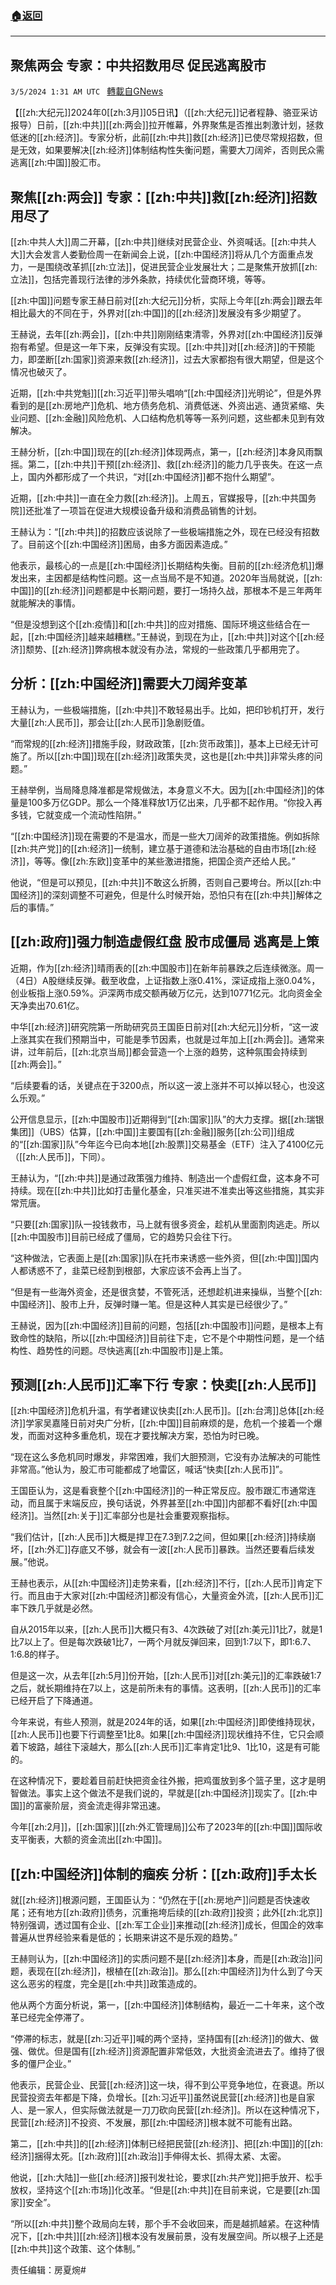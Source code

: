 ###  [:house:返回](README.md)
---


## 聚焦两会 专家：中共招数用尽 促民逃离股市
`3/5/2024 1:31 AM UTC ` [轉載自GNews](https://gnews.org/articles/2365306)

【[[zh:大纪元]]2024年0[[zh:3月]]05日讯】（[[zh:大纪元]]记者程静、骆亚采访报导）日前，[[zh:中共]][[zh:两会]]拉开帷幕，外界聚焦是否推出刺激计划，拯救低迷的[[zh:经济]]。专家分析，此前[[zh:中共]]救[[zh:经济]]已使尽常规招数，但是无效，如果要解决[[zh:经济]]体制结构性失衡问题，需要大刀阔斧，否则民众需逃离[[zh:中国]]股汇市。

## 聚焦[[zh:两会]] 专家：[[zh:中共]]救[[zh:经济]]招数用尽了

[[zh:中共人大]]周二开幕，[[zh:中共]]继续对民营企业、外资喊话。[[zh:中共人大]]大会发言人娄勤俭周一在新闻会上说，[[zh:中国经济]]将从几个方面重点发力，一是围绕改革抓[[zh:立法]]，促进民营企业发展壮大；二是聚焦开放抓[[zh:立法]]，包括完善现行法律的涉外条款，持续优化营商环境，等等。

[[zh:中国]]问题专家王赫日前对[[zh:大纪元]]分析，实际上今年[[zh:两会]]跟去年相比最大的不同在于，外界对[[zh:中国]]的[[zh:经济]]发展没有多少期望了。

王赫说，去年[[zh:两会]]，[[zh:中共]]刚刚结束清零，外界对[[zh:中国经济]]反弹抱有希望。但是这一年下来，反弹没有实现。[[zh:中共]]对[[zh:经济]]的干预能力，即垄断[[zh:国家]]资源来救[[zh:经济]]，过去大家都抱有很大期望，但是这个情况也破灭了。

近期，[[zh:中共党魁]][[zh:习近平]]带头唱响“[[zh:中国经济]]光明论”，但是外界看到的是[[zh:房地产]]危机、地方债务危机、消费低迷、外资出逃、通货紧缩、失业问题、[[zh:金融]]风险危机、人口结构危机等等一系列问题，这些都未见到有效解决。

王赫分析，[[zh:中国]]现在的[[zh:经济]]体现两点，第一，[[zh:经济]]本身风雨飘摇。第二，[[zh:中共]]干预[[zh:经济]]、救[[zh:经济]]的能力几乎丧失。在这一点上，国内外都形成了一个共识，“对[[zh:中国经济]]都不抱什么期望”。

近期，[[zh:中共]]一直在全力救[[zh:经济]]。上周五，官媒报导，[[zh:中共国务院]]还批准了一项旨在促进大规模设备升级和消费品销售的计划。

王赫认为：“[[zh:中共]]的招数应该说除了一些极端措施之外，现在已经没有招数了。目前这个[[zh:中国经济]]困局，由多方面因素造成。”

他表示，最核心的一点是[[zh:中国经济]]长期结构失衡。目前的[[zh:经济危机]]爆发出来，主因都是结构性问题。这一点当局不是不知道。2020年当局就说，[[zh:中国]]的[[zh:经济]]问题都是中长期问题，要打一场持久战，那根本不是三年两年就能解决的事情。

“但是没想到这个[[zh:疫情]]和[[zh:中共]]的应对措施、国际环境这些结合在一起，[[zh:中国经济]]越来越糟糕。”王赫说，到现在为止，[[zh:中共]]对这个[[zh:经济]]颓势、[[zh:经济]]弊病根本就没有办法，常规的一些政策几乎都用完了。

## 分析：[[zh:中国经济]]需要大刀阔斧变革

王赫认为，一些极端措施，[[zh:中共]]不敢轻易出手。比如，把印钞机打开，发行大量[[zh:人民币]]，那会让[[zh:人民币]]急剧贬值。

“而常规的[[zh:经济]]措施手段，财政政策，[[zh:货币政策]]，基本上已经无计可施了。所以[[zh:中国]]现在[[zh:经济]]政策失灵，这也是[[zh:中共]]非常头疼的问题。”

王赫举例，当局降息降准都是常规做法，本身意义不大。因为[[zh:中国经济]]的体量是100多万亿GDP。那么一个降准释放1万亿出来，几乎都不起作用。“你投入再多钱，它就变成一个流动性陷阱。”

“[[zh:中国经济]]现在需要的不是温水，而是一些大刀阔斧的政策措施。例如拆除[[zh:共产党]]的[[zh:经济]]一统制，建立基于道德和法治基础的自由巿场[[zh:经济]]，等等。像[[zh:东欧]]变革中的某些激进措施，把国企资产还给人民。”

他说，“但是可以预见，[[zh:中共]]不敢这么折腾，否则自己要垮台。所以[[zh:中国经济]]的深刻调整不可避免，但是什么时候开始，恐怕只有在[[zh:中共]]解体之后的事情。”

## [[zh:政府]]强力制造虚假红盘 股市成僵局 逃离是上策

近期，作为[[zh:经济]]晴雨表的[[zh:中国股市]]在新年前暴跌之后连续微涨。周一（4日）A股继续反弹。截至收盘，上证指数上涨0.41%，深证成指上涨0.04%，创业板指上涨0.59%。沪深两市成交额再破万亿元，达到10771亿元。北向资金全天净卖出70.61亿。

中华[[zh:经济]]研究院第一所助研究员王国臣日前对[[zh:大纪元]]分析，“这一波上涨其实在我们预期当中，可能是季节因素，也就是过年加上[[zh:两会]]。通常来讲，过年前后，[[zh:北京当局]]都会营造一个上涨的趋势，这种氛围会持续到[[zh:两会]]。”

“后续要看的话，关键点在于3200点，所以这一波上涨并不可以掉以轻心，也没这么乐观。”

公开信息显示，[[zh:中国股市]]近期得到“[[zh:国家]]队”的大力支撑。据[[zh:瑞银集团]]（UBS）估算，[[zh:中国]]主要国有[[zh:金融]]服务[[zh:公司]]组成的“[[zh:国家]]队”今年迄今已向本地[[zh:股票]]交易基金（ETF）注入了4100亿元（[[zh:人民币]]，下同）。

王赫认为，“[[zh:中共]]是通过政策强力维持、制造出一个虚假红盘，这本身不可持续。现在[[zh:中共]]比如打击量化基金，只准买进不准卖出等这些措施，其实非常荒唐。

“只要[[zh:国家]]队一投钱救市，马上就有很多资金，趁机从里面割肉逃走。所以[[zh:中国股市]]目前已经成了僵局，它的趋势只会往下行。

“这种做法，它表面上是[[zh:国家]]队在托市来诱惑一些外资，但[[zh:中国]]国内人都诱惑不了，韭菜已经割到根部，大家应该不会再上当了。

“但是有一些海外资金，还是很贪婪，不管死活，还想趁机进来操纵，当整个[[zh:中国经济]]、股市上升，反弹时赚一笔。但是这种人其实是已经很少了。”

王赫说，因为[[zh:中国经济]]目前的问题，包括[[zh:中国股市]]问题，是根本上有致命性的缺陷，所以[[zh:中国经济]]目前往下走，它不是个中期性问题，是一个结构性、趋势性的问题。尽快逃离[[zh:中国股市]]是上策。

## 预测[[zh:人民币]]汇率下行 专家：快卖[[zh:人民币]]

[[zh:中国经济]]危机升温，有学者建议快卖[[zh:人民币]]。[[zh:台湾]]总体[[zh:经济]]学家吴嘉隆日前对央广分析，[[zh:中国]]目前麻烦的是，危机一个接着一个爆发，而面对这种多重危机，现在才要找解决方案，恐怕为时已晚。

“现在这么多危机同时爆发，非常困难，我们大胆预测，它没有办法解决的可能性非常高。”他认为，股汇市可能都成了地雷区，喊话“快卖[[zh:人民币]]”。

王国臣认为，这是看衰整个[[zh:中国经济]]的一种正常反应。股市跟汇市通常连动，而且属于末端反应，换句话说，外界甚至[[zh:中国]]内部都不看好[[zh:中国经济]]。当然[[zh:关于]]汇率部分也是社会重要观察指标。

“我们估计，[[zh:人民币]]大概是捍卫在7.3到7.2之间，但如果[[zh:经济]]持续崩坏，[[zh:外汇]]存底又不够，就会有一波[[zh:人民币]]暴跌。当然还要看后续发展。”他说。

王赫也表示，从[[zh:中国经济]]走势来看，[[zh:经济]]不行，[[zh:人民币]]肯定下行。而且由于大家对[[zh:中国经济]]都没有信心，大量资金外流，[[zh:人民币]]汇率下跌几乎就是必然。

自从2015年以来，[[zh:人民币]]大概只有3、4次跌破了对[[zh:美元]]1比7，就是1比7以上了。但是每次跌破1比7，一两个月就反弹回来，回到1:7以下，即1:6.7、1:6.8的样子。

但是这一次，从去年[[zh:5月]]份开始，[[zh:人民币]]对[[zh:美元]]的汇率跌破1:7之后，就长期维持在7以上，这是前所未有的事情。这表明，[[zh:人民币]]的汇率已经开启了下降通道。

今年来说，有些人预测，就是2024年的话，如果[[zh:中国经济]]即使维持现状，[[zh:人民币]]也要下行调整至1比8。如果[[zh:中国经济]]现状维持不住，它只会顺着下坡路，越往下滚越大，那么[[zh:人民币]]汇率肯定1比9、1比10，这是有可能的。

在这种情况下，要趁着目前赶快把资金往外搬，把鸡蛋放到多个篮子里，这才是明智做法。事实上这个做法不是我们说的，早就是[[zh:中国经济]]现实了。[[zh:中国]]的富豪阶层，资金流走得非常迅速。

今年[[zh:2月]]，[[zh:国家]][[zh:外汇管理局]]公布了2023年的[[zh:中国]]国际收支平衡表，大额的资金流出[[zh:中国]]。

## [[zh:中国经济]]体制的痼疾 分析：[[zh:政府]]手太长

就[[zh:经济]]根源问题，王国臣认为：“仍然在于[[zh:房地产]]问题是否快速收尾；还有地方[[zh:政府]]债务，沉重拖垮后续的[[zh:政府]]投资；此外[[zh:北京]]特别强调，透过国有企业、[[zh:军工企业]]来推动[[zh:经济]]成长，但国企的效率普遍从世界经验来看是低的；长期来讲这不是乐观的趋势。”

王赫则认为，[[zh:中国经济]]的实质问题不是[[zh:经济]]本身，而是[[zh:政治]]问题，表现在[[zh:经济]]，根植在[[zh:政治]]。那么[[zh:中国经济]]为什么到了今天这么恶劣的程度，完全是[[zh:中共]]政策造成的。

他从两个方面分析说，第一，[[zh:中国经济]]体制结构，最近一二十年来，这个改革已经完全停滞了。

“停滞的标志，就是[[zh:习近平]]喊的两个坚持，坚持国有[[zh:经济]]的做大、做强、做优。但是国有[[zh:经济]]资源配置非常低效，大批资金流进去了。维持了很多的僵尸企业。”

他表示，民营企业、民营[[zh:经济]]这一块，得不到公平竞争地位，在衰退。所以民营投资去年都是下降，负增长。[[zh:习近平]]虽然说民营[[zh:经济]]也是自家人、是一家人，但实际做法就是一刀刀砍向民营[[zh:经济]]。所以在这种情况下，民营[[zh:经济]]不投资、不发展，那[[zh:中国经济]]根本就不可能有出路。

第二，[[zh:中共]]的[[zh:经济]]体制已经把民营[[zh:经济]]、把[[zh:中国]]的[[zh:经济]]捆得太死。[[zh:政府]][[zh:政治]]手伸得太长、抓得太紧、太密。

他说，[[zh:大陆]]一些[[zh:经济]]报刊发社论，要求[[zh:共产党]]把手放开、松手放权，坚持这个[[zh:市场]]化改革。“但是[[zh:中共]]在目前来说，它是要[[zh:国家]]安全”。

“所以[[zh:中共]]整个政局向左转，那个手不会收回来，而是越抓越紧。在这种情况下，[[zh:中共]][[zh:经济]]根本没有发展前景，没有发展空间。所以根子上还是[[zh:中共]]这个政策、这个体制。”

责任编辑：房夏焥#
